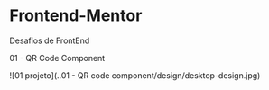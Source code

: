 # Frontend-Mentor
Desafios de FrontEnd

01 - QR Code Component

![01 projeto](..01 - QR code component/design/desktop-design.jpg)
